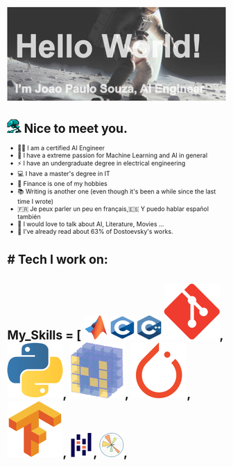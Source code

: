 <img src="https://github.com/joaopaulo-souza/joaopaulo-souza/blob/master/images/image0.jpg">

<h1><img src="https://github.com/joaopaulo-souza/joaopaulo-souza/blob/master/images/robot_walk.gif"> Nice to meet you. </h1>

- 🧑‍💻 I am a certified AI Engineer 
- 🧠 I have a extreme passion for Machine Learning and AI in general 
- ⚡️ I have an undergraduate degree in electrical engineering
- 💻 I have a master's degree in IT 
- 💸 Finance is one of my hobbies 
- 📚 Writing is another one (even though it's been a while since the last time I wrote)
- 🇫🇷 Je peux parler un peu en français,🇪🇸 Y puedo hablar español también
- 💬 I would love to talk about AI, Literature, Movies ... 
- 📜 I've already read about 63% of Dostoevsky's works.

<h1> # Tech I work on:</h1> 
<h1>
My_Skills = [
<img src="https://github.com/joaopaulo-souza/joaopaulo-souza/blob/master/images/Icons/matlab.svg" width="55" height="55">
<img src="https://github.com/joaopaulo-souza/joaopaulo-souza/blob/master/images/Icons/c-1.svg" width="55" height="55">
<img src="https://github.com/joaopaulo-souza/joaopaulo-souza/blob/master/images/Icons/c.svg" width="55" height="55">
<img src="https://github.com/joaopaulo-souza/joaopaulo-souza/blob/master/images/Icons/git-scm-icon.svg">,
<img src="https://github.com/joaopaulo-souza/joaopaulo-souza/blob/master/images/Icons/python-icon.svg">,
<img src="https://github.com/joaopaulo-souza/joaopaulo-souza/blob/master/images/Icons/numpy-icon.svg">,
<img src="https://github.com/joaopaulo-souza/joaopaulo-souza/blob/master/images/Icons/pytorch-icon.svg">,
<img src="https://github.com/joaopaulo-souza/joaopaulo-souza/blob/master/images/Icons/tensorflow-icon.svg">,
<img src="https://github.com/joaopaulo-souza/joaopaulo-souza/blob/master/images/Icons/pandas.svg" width="55" height="55">,
<img src="https://github.com/joaopaulo-souza/joaopaulo-souza/blob/master/images/Icons/matplotlib-1.svg" width="55" height="55">,
</h1>